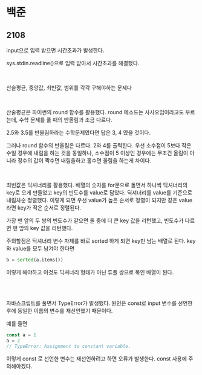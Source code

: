 # 백준

## 2108

input으로 입력 받으면 시간초과가 발생한다.

sys.stdin.readline()으로 입력 받아서 시간초과를 해결했다.

<br>

산술평균, 중앙값, 최빈값, 범위를 각각 구해야하는 문제다

<br>

산술평균은 파이썬의 round 함수를 활용했다. round 메소드는 사사오입이라고도 부르는데, 수학 문제를 풀 때의 반올림과 조금 다르다.

2.5와 3.5를 반올림하라는 수학문제였다면 답은 3, 4 였을 것이다.

그러나 round 함수의 반올림은 다르다. 2와 4를 출력한다. 우선 소수점이 5보다 작은 수일 경우에 내림을 하는 것을 동일하나, 소수점이 5 이상인 경우에는 무조건 올림이 아니라 정수의 값이 짝수면 내림을하고 홀수면 올림을 하는게 차이다.

<br>

최빈값은 딕셔너리를 활용했다. 배열의 숫자를 for문으로 돌면서 하나씩 딕셔너리의 key로 오게 만들었고 key의 빈도수를 value로 담았다. 딕셔너리를 value를 기준으로 내림차순 정렬했다. 이렇게 되면 우선 value가 높은 순서로 정렬이 되지만 같은 value라면 key가 작은 순서로 정렬된다.

가장 맨 앞의 두 쌍의 빈도수가 같으면 둘 중에 더 큰 key 값을 리턴했고, 빈도수가 다르면 맨 앞의 key 값을 리턴했다.

주의할점은 딕셔너리 변수 자체를 바로 sorted 하게 되면 key만 남는 배열로 된다. key와 value를 모두 남겨야 한다면

```python
b = sorted(a.items())
```

이렇게 해야하고 이것도 딕셔너리 형태가 아닌 튜플 쌍으로 묶인 배열이 된다.

<br>

<br>

자바스크립트를 풀면서 TypeError가 발생했다. 원인은 const로 input 변수를 선언한 후에 동일한 이름의 변수를 재선언했기 때문이다.

예를 들면

```javascript
const a = 1
a = 2
// TypeError: Assignment to constant variable.
```

이렇게 const 로 선언한 변수는 재선언하려고 하면 오류가 발생한다. const 사용에 주의해야겠다.

